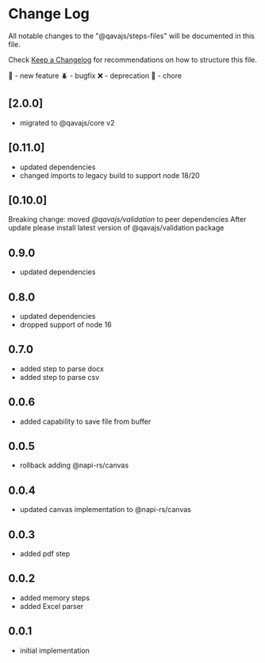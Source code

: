 # Change Log

All notable changes to the "@qavajs/steps-files" will be documented in this file.

Check [Keep a Changelog](http://keepachangelog.com/) for recommendations on how to structure this file.

:rocket: - new feature
:beetle: - bugfix
:x: - deprecation
:pencil: - chore

## [2.0.0]
- migrated to @qavajs/core v2

## [0.11.0]
- updated dependencies
- changed imports to legacy build to support node 18/20

## [0.10.0]
Breaking change: moved _@qavajs/validation_ to peer dependencies
After update please install latest version of @qavajs/validation package

## 0.9.0
- updated dependencies

## 0.8.0
- updated dependencies
- dropped support of node 16

## 0.7.0
- added step to parse docx
- added step to parse csv

## 0.0.6
- added capability to save file from buffer

## 0.0.5
- rollback adding @napi-rs/canvas

## 0.0.4
- updated canvas implementation to @napi-rs/canvas

## 0.0.3
- added pdf step

## 0.0.2
- added memory steps
- added Excel parser

## 0.0.1
- initial implementation
